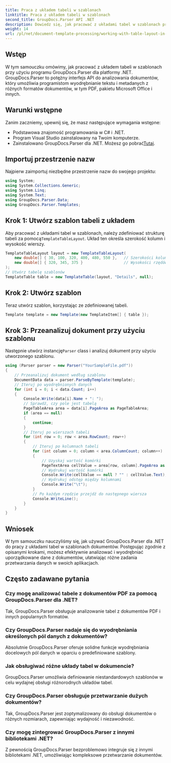 ```yaml
---
title: Praca z układem tabeli w szablonach
linktitle: Praca z układem tabeli w szablonach
second_title: GroupDocs.Parser API .NET
description: Dowiedz się, jak pracować z układami tabel w szablonach przy użyciu programu GroupDocs.Parser dla platformy .NET. Efektywnie wyodrębniaj uporządkowane dane z dokumentów.
weight: 14
url: /pl/net/document-template-processing/working-with-table-layout-in-templates/
---
```

## Wstęp
W tym samouczku omówimy, jak pracować z układem tabeli w szablonach przy użyciu programu GroupDocs.Parser dla platformy .NET. GroupDocs.Parser to potężny interfejs API do analizowania dokumentów, który umożliwia programistom wyodrębnianie tekstu i metadanych z różnych formatów dokumentów, w tym PDF, pakietu Microsoft Office i innych.
## Warunki wstępne
Zanim zaczniemy, upewnij się, że masz następujące wymagania wstępne:
- Podstawowa znajomość programowania w C# i .NET.
- Program Visual Studio zainstalowany na Twoim komputerze.
-  Zainstalowano GroupDocs.Parser dla .NET. Możesz go pobrać[Tutaj](https://releases.groupdocs.com/parser/net/).

## Importuj przestrzenie nazw
Najpierw zaimportuj niezbędne przestrzenie nazw do swojego projektu:
```csharp
using System;
using System.Collections.Generic;
using System.Linq;
using System.Text;
using GroupDocs.Parser.Data;
using GroupDocs.Parser.Templates;
```
## Krok 1: Utwórz szablon tabeli z układem
Aby pracować z układami tabel w szablonach, należy zdefiniować strukturę tabeli za pomocą`TemplateTableLayout`. Układ ten określa szerokość kolumn i wysokość wierszy.
```csharp
TemplateTableLayout layout = new TemplateTableLayout(
    new double[] { 30, 100, 320, 400, 480, 550 },   // Szerokości kolumn
    new double[] { 320, 345, 375 }                  // Wysokości rzędów
);
// Utwórz tabelę szablonów
TemplateTable table = new TemplateTable(layout, "Details", null);
```
## Krok 2: Utwórz szablon
Teraz utwórz szablon, korzystając ze zdefiniowanej tabeli.
```csharp
Template template = new Template(new TemplateItem[] { table });
```
## Krok 3: Przeanalizuj dokument przy użyciu szablonu
 Następnie utwórz instancję`Parser` class i analizuj dokument przy użyciu utworzonego szablonu.
```csharp
using (Parser parser = new Parser("YourSampleFile.pdf"))
{
    // Przeanalizuj dokument według szablonu
    DocumentData data = parser.ParseByTemplate(template);
    // Iteruj po wyodrębnionych danych
    for (int i = 0; i < data.Count; i++)
    {
        Console.Write(data[i].Name + ": ");
        // Sprawdź, czy pole jest tabelą
        PageTableArea area = data[i].PageArea as PageTableArea;
        if (area == null)
        {
            continue;
        }
        // Iteruj po wierszach tabeli
        for (int row = 0; row < area.RowCount; row++)
        {
            // Iteruj po kolumnach tabeli
            for (int column = 0; column < area.ColumnCount; column++)
            {
                // Uzyskaj wartość komórki
                PageTextArea cellValue = area[row, column].PageArea as PageTextArea;
                // Wydrukuj wartość komórki
                Console.Write(cellValue == null ? "" : cellValue.Text);
                // Wydrukuj odstęp między kolumnami
                Console.Write("\t");
            }
            // Po każdym rzędzie przejdź do następnego wiersza
            Console.WriteLine();
        }
    }
}
```

## Wniosek
W tym samouczku nauczyliśmy się, jak używać GroupDocs.Parser dla .NET do pracy z układami tabel w szablonach dokumentów. Postępując zgodnie z opisanymi krokami, możesz efektywnie analizować i wyodrębniać uporządkowane dane z dokumentów, ułatwiając różne zadania przetwarzania danych w swoich aplikacjach.

## Często zadawane pytania
### Czy mogę analizować tabele z dokumentów PDF za pomocą GroupDocs.Parser dla .NET?
Tak, GroupDocs.Parser obsługuje analizowanie tabel z dokumentów PDF i innych popularnych formatów.
### Czy GroupDocs.Parser nadaje się do wyodrębniania określonych pól danych z dokumentów?
Absolutnie GroupDocs.Parser oferuje solidne funkcje wyodrębniania docelowych pól danych w oparciu o predefiniowane szablony.
### Jak obsługiwać różne układy tabel w dokumencie?
GroupDocs.Parser umożliwia definiowanie niestandardowych szablonów w celu wydajnej obsługi różnorodnych układów tabel.
### Czy GroupDocs.Parser obsługuje przetwarzanie dużych dokumentów?
Tak, GroupDocs.Parser jest zoptymalizowany do obsługi dokumentów o różnych rozmiarach, zapewniając wydajność i niezawodność.
### Czy mogę zintegrować GroupDocs.Parser z innymi bibliotekami .NET?
Z pewnością GroupDocs.Parser bezproblemowo integruje się z innymi bibliotekami .NET, umożliwiając kompleksowe przetwarzanie dokumentów.